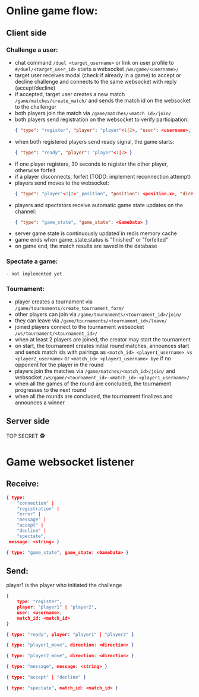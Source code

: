 
# Online game flow:

## Client side
### Challenge a user:
- chat command `/duel <target_username>`
	or link on user profile to `#/duel/<target_user_id>`
	starts a websocket `/ws/game/<username>/`
- target user receives modal (check if already in a game) to accept or decline challenge
	and connects to the same websocket with reply (accept/decline)
- if accepted, target user creates a new match `/game/matches/create_match/`
	and sends the match id on the websocket to the challenger
- both players join the match via `/game/matches/<match_id>/join/`
- both players send registration on the websocket to verify participation:
	```json
	{ "type": "register", "player": "player"<1|2>, "user": <username>, "match_id": <match_id> }
	```
- when both registered players send ready signal, the game starts:
	```json
	{ "type": "ready", "player": "player"<1|2> }
	```
- if one player registers, 30 seconds to register the other player, otherwise forfeit
- if a player disconnects, forfeit (TODO: implement reconnection attempt)
- players send moves to the websocket:
	```json
	{ "type": "player"<1|2>"_position", "position": <position.x>, "direction": <direction> }
	```
- players and spectators receive automatic game state updates on the channel:
	```json
	{ "type": "game_state", "game_state": <GameData> }
	```
- server game state is continuously updated in redis memory cache
- game ends when game_state.status is "finished" or "forfeited"
- on game end, the match results are saved in the database

### Spectate a game:
	- not implemented yet

### Tournament:
- player creates a tournament via `/game/tournaments/create_tournament_form/`
- other players can join via `/game/tournaments/<tournament_id>/join/`
- they can leave via `/game/tournaments/<tournament_id>/leave/`
- joined players connect to the tournament websocket `/ws/tournament/<tournament_id>/`
- when at least 2 players are joined, the creator may start the tournament
- on start, the tournament creates initial round matches, announces start and sends match ids with pairings as `<match_id> <player1_username> vs <player2_username>` or `<match_id> <player1_username> bye` if no opponent for the player in the round
- players join the matches via `/game/matches/<match_id>/join/`
  and websocket `/ws/game/<tournament_id>-<match_id>-<player1_username>/`
- when all the games of the round are concluded, the tournament progresses to the next round
- when all the rounds are concluded, the tournament finalizes and announces a winner

## Server side
TOP SECRET
:detective:

# Game websocket listener

## Receive:

```json
{ type:
	"connection" |
	"registration" |
	"error" |
	"message" |
	"accept" |
	"decline" |
	"spectate",
 message: <string> }
```
```json
{ type: "game_state", game_state: <GameData> }
```

## Send:

player1 is the player who initiated the challenge

```json
{
	type: "register",
	player: "player1" | "player2",
	user: <username>,
	match_id: <match_id>
}
```
```json
{ type: "ready", player: "player1" | "player2" }
```
```json
{ type: "player1_move", direction: <direction> }
```
```json
{ type: "player2_move", direction: <direction> }
```
```json
{ type: "message", message: <string> }
```
```json
{ type: "accept" | "decline" }
```
```json
{ type: "spectate", match_id: <match_id> }
```
